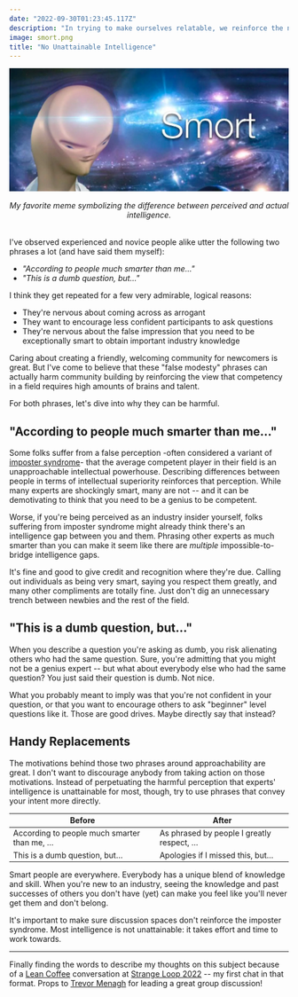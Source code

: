 ```yaml
---
date: "2022-09-30T01:23:45.117Z"
description: "In trying to make ourselves relatable, we reinforce the negative perception of intelligence gaps."
image: smort.png
title: "No Unattainable Intelligence"
---
```


![Meme of distorted head looking stupid over a background of bright galaxies. Caption: "Smort"](./smort.png)

<em style="display:block;margin-bottom:2rem;text-align:center;">
My favorite meme symbolizing the difference between perceived and actual intelligence.
<br />
</em>

I've observed experienced and novice people alike utter the following two phrases a lot (and have said them myself):

-   _"According to people much smarter than me..."_
-   _"This is a dumb question, but..."_

I think they get repeated for a few very admirable, logical reasons:

-   They're nervous about coming across as arrogant
-   They want to encourage less confident participants to ask questions
-   They're nervous about the false impression that you need to be exceptionally smart to obtain important industry knowledge

Caring about creating a friendly, welcoming community for newcomers is great.
But I've come to believe that these "false modesty" phrases can actually harm community building by reinforcing the view that competency in a field requires high amounts of brains and talent.

For both phrases, let's dive into why they can be harmful.

## "According to people much smarter than me..."

Some folks suffer from a false perception -often considered a variant of [imposter syndrome](https://en.wikipedia.org/wiki/Impostor_syndrome)- that the average competent player in their field is an unapproachable intellectual powerhouse.
Describing differences between people in terms of intellectual superiority reinforces that perception.
While many experts are shockingly smart, many are not -- and it can be demotivating to think that you need to be a genius to be competent.

Worse, if you're being perceived as an industry insider yourself, folks suffering from imposter syndrome might already think there's an intelligence gap between you and them.
Phrasing other experts as much smarter than you can make it seem like there are _multiple_ impossible-to-bridge intelligence gaps.

It's fine and good to give credit and recognition where they're due.
Calling out individuals as being very smart, saying you respect them greatly, and many other compliments are totally fine.
Just don't dig an unnecessary trench between newbies and the rest of the field.

## "This is a dumb question, but..."

When you describe a question you're asking as dumb, you risk alienating others who had the same question.
Sure, you're admitting that you might not be a genius expert -- but what about everybody else who had the same question?
You just said their question is dumb.
Not nice.

What you probably meant to imply was that you're not confident in your question, or that you want to encourage others to ask "beginner" level questions like it.
Those are good drives.
Maybe directly say that instead?

## Handy Replacements

The motivations behind those two phrases around approachability are great.
I don't want to discourage anybody from taking action on those motivations.
Instead of perpetuating the harmful perception that experts' intelligence is unattainable for most, though, try to use phrases that convey your intent more directly.

<table class="large">
    <thead>
        <tr>
            <th>Before</th>
            <th>After</th>
        </tr>
    </thead>
    <tbody>
        <tr>
            <td>According to people much smarter than me, …</td>
            <td>As phrased by people I greatly respect, …</td>
        </tr>
        <tr>
            <td>This is a dumb question, but…</td>
            <td>Apologies if I missed this, but…</td>
        </tr>
    </tbody>
</table>

Smart people are everywhere.
Everybody has a unique blend of knowledge and skill.
When you're new to an industry, seeing the knowledge and past successes of others you don't have (yet) can make you feel like you'll never get them and don't belong.

It's important to make sure discussion spaces don't reinforce the imposter syndrome.
Most intelligence is not unattainable: it takes effort and time to work towards.

---

Finally finding the words to describe my thoughts on this subject because of a [Lean Coffee](https://leancoffee.org) conversation at [Strange Loop 2022](https://www.thestrangeloop.com) -- my first chat in that format.
Props to [Trevor Menagh](https://twitter.com/trevmex) for leading a great group discussion!
